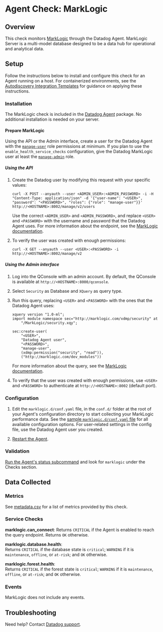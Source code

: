 # Agent Check: MarkLogic

## Overview

This check monitors [MarkLogic][1] through the Datadog Agent. MarkLogic Server is a multi-model database designed to be a data hub for operational and analytical data.

## Setup

Follow the instructions below to install and configure this check for an Agent running on a host. For containerized environments, see the [Autodiscovery Integration Templates][2] for guidance on applying these instructions.

### Installation

The MarkLogic check is included in the [Datadog Agent][2] package.
No additional installation is needed on your server.

#### Prepare MarkLogic

Using the API or the Admin interface, create a user for the Datadog Agent with the [`manage-user`][3] role permissions at minimum.
If you plan to use the `enable_health_service_checks` configuration, give the Datadog MarkLogic user at least the [`manage-admin`][4] role.

##### Using the API

1. Create the Datadog user by modifying this request with your specific values:
    ```shell
    curl -X POST --anyauth --user <ADMIN_USER>:<ADMIN_PASSWORD> -i -H "Content-Type: application/json" -d '{"user-name": "<USER>", "password": "<PASSWORD>", "roles": {"role": "manage-user"}}' http://<HOSTNAME>:8002/manage/v2/users
    ```
    Use the correct `<ADMIN_USER>` and `<ADMIN_PASSWORD>`, and replace `<USER>` and `<PASSWORD>` with the username and password that the Datadog Agent uses.
    For more information about the endpoint, see the [MarkLogic documentation][5].

2. To verify the user was created with enough permissions:
    ```shell
    curl -X GET --anyauth --user <USER>:<PASSWORD> -i http://<HOSTNAME>:8002/manage/v2
    ```

##### Using the Admin interface

1. Log into the QConsole with an admin account. By default, the QConsole is available at `http://<HOSTNAME>:8000/qconsole`.

2. Select `Security` as Database and `XQuery` as query type.

3. Run this query, replacing `<USER>` and `<PASSWORD>` with the ones that the Datadog Agent uses:
    ```
    xquery version "1.0-ml";
    import module namespace sec="http://marklogic.com/xdmp/security" at 
        "/MarkLogic/security.xqy";

    sec:create-user(
        "<USER>",
        "Datadog Agent user",
        "<PASSWORD>",
        "manage-user",
        (xdmp:permission("security", "read")),
        ("http://marklogic.com/dev_modules"))
    
    ```
   For more information about the query, see the [MarkLogic documentation][6].

4. To verify that the user was created with enough permissions, use `<USER>` and `<PASSWORD>` to authenticate at `http://<HOSTNAME>:8002` (default port).

### Configuration

1. Edit the `marklogic.d/conf.yaml` file, in the `conf.d/` folder at the root of your Agent's configuration directory to start collecting your MarkLogic performance data. See the [sample `marklogic.d/conf.yaml` file][7] for all available configuration options. For user-related settings in the config file, use the Datadog Agent user you created.

2. [Restart the Agent][8].

### Validation

[Run the Agent's status subcommand][9] and look for `marklogic` under the Checks section.

## Data Collected

### Metrics

See [metadata.csv][10] for a list of metrics provided by this check.

### Service Checks

**marklogic.can_connect**: 
Returns `CRITICAL` if the Agent is enabled to reach the query endpoint. Returns `OK` otherwise.

**marklogic.database.health**:<br>
Returns `CRITICAL` if the database state is `critical`; `WARNING` if it is `maintenance`, `offline`, or `at-risk`; and `OK` otherwise.

**marklogic.forest.health**:<br>
Returns `CRITICAL` if the forest state is `critical`; `WARNING` if it is `maintenance`, `offline`, or `at-risk`; and `OK` otherwise.

### Events

MarkLogic does not include any events.

## Troubleshooting

Need help? Contact [Datadog support][11].

[1]: https://www.marklogic.com
[2]: https://docs.datadoghq.com/agent/kubernetes/integrations
[3]: https://docs.marklogic.com/guide/admin/pre_def_roles#id_64197
[4]: https://docs.marklogic.com/guide/admin/pre_def_roles#id_28243
[5]: https://docs.marklogic.com/REST/POST/manage/v2/users
[6]: https://docs.marklogic.com/sec:create-user
[7]: https://github.com/DataDog/integrations-core/blob/master/marklogic/datadog_checks/marklogic/data/conf.yaml.example
[8]: https://docs.datadoghq.com/agent/guide/agent-commands/#start-stop-and-restart-the-agent
[9]: https://docs.datadoghq.com/agent/guide/agent-commands/#agent-status-and-information
[10]: https://github.com/DataDog/integrations-core/blob/master/marklogic/metadata.csv
[11]: https://docs.datadoghq.com/help
